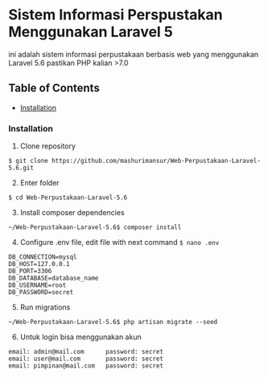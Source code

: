 # Sistem Informasi Perspustakan Menggunakan Laravel 5
ini adalah sistem informasi perpustakaan berbasis web yang menggunakan Laravel 5.6
pastikan PHP kalian >7.0

## Table of Contents

- [Installation](#installation)


### Installation

1. Clone repository
```
$ git clone https://github.com/mashurimansur/Web-Perpustakaan-Laravel-5.6.git
```

2. Enter folder
```
$ cd Web-Perpustakaan-Laravel-5.6
```

3. Install composer dependencies
```
~/Web-Perpustakaan-Laravel-5.6$ composer install
```

4. Configure .env file, edit file with next command `$ nano .env`
```
DB_CONNECTION=mysql
DB_HOST=127.0.0.1
DB_PORT=3306
DB_DATABASE=database_name
DB_USERNAME=root
DB_PASSWORD=secret
```

5. Run migrations
```
~/Web-Perpustakaan-Laravel-5.6$ php artisan migrate --seed
```
6. Untuk login bisa menggunakan akun
```
email: admin@mail.com      password: secret
email: user@mail.com       password: secret
email: pimpinan@mail.com   password: secret
```

